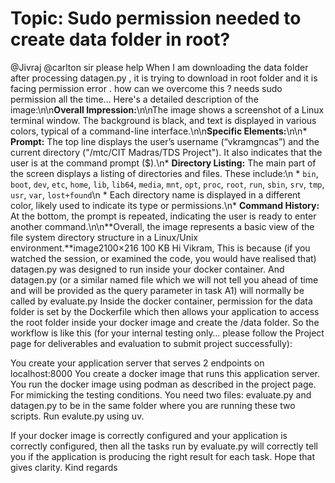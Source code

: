 # Topic: Sudo permission needed to create data folder in root?

@Jivraj @carlton sir please help
When I am downloading the data folder after processing datagen.py , it is trying to download in root folder and it is facing permission error . how can we overcome this ?
needs sudo permission all the time…
Here\'s a detailed description of the image:\n\n**Overall Impression:**\n\nThe image shows a screenshot of a Linux terminal window. The background is black, and text is displayed in various colors, typical of a command-line interface.\n\n**Specific Elements:**\n\n* **Prompt:** The top line displays the user’s username (“vkramgncas”) and the current directory ("/mtc/CIT Madras/TDS Project"). It also indicates that the user is at the command prompt ($).\n* **Directory Listing:** The main part of the screen displays a listing of directories and files. These include:\n * `bin`, `boot`, `dev`, `etc`, `home`, `lib`, `lib64`, `media`, `mnt`, `opt`, `proc`, `root`, `run`, `sbin`, `srv`, `tmp`, `usr`, `var`, `lost+found`\n * Each directory name is displayed in a different color, likely used to indicate its type or permissions.\n* **Command History:** At the bottom, the prompt is repeated, indicating the user is ready to enter another command.\n\n**Overall, the image represents a basic view of the file system directory structure in a Linux/Unix environment.**image2100×216 100 KB
Hi Vikram,
This is because (if you watched the session, or examined the code, you would have realised that) datagen.py was designed to run inside your docker container. And datagen.py (or a similar named file which we will not tell you ahead of time and will be provided as the query parameter in task A1) will normally be called by evaluate.py
Inside the docker container, permission for the data folder is set by the Dockerfile
which then allows your application to access the root folder inside your docker image and create the /data folder.
So the workflow is like this (for your internal testing only… please follow the Project page for deliverables and evaluation to submit project successfully):

You create your application server that serves 2 endpoints on localhost:8000
You create a docker image that runs this application server.
You run the docker image using podman as described in the project page.
For mimicking the testing conditions. You need two files:
evaluate.py and datagen.py to be in the same folder where you are running these two scripts.
Run evalute.py using uv.

If your docker image is correctly configured and your application is correctly configured, then all the tasks run by evaluate.py will correctly tell you if the application is producing the right result for each task.
Hope that gives clarity.
Kind regards
